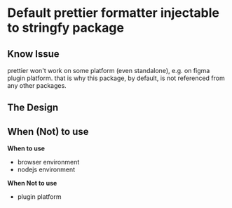 # Default prettier formatter injectable to stringfy package

## Know Issue

prettier won't work on some platform (even standalone), e.g. on figma plugin platform. that is why this package, by default, is not referenced from any other packages.

## The Design

## When (Not) to use

**When to use**

- browser environment
- nodejs environment

**When Not to use**

- plugin platform
